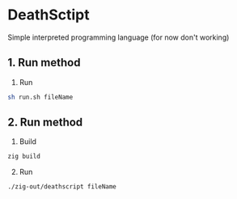# DeathSctipt
Simple interpreted programming language (for now don't working)


## 1. Run method

1. Run
```bash
sh run.sh fileName
```


## 2. Run method

1. Build
```bash
zig build
```

2. Run
```bash
./zig-out/deathscript fileName
```